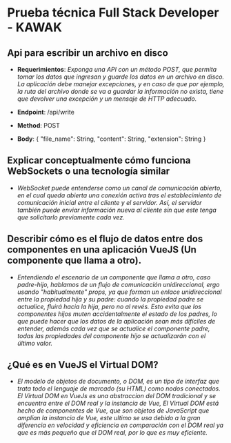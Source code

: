 # Prueba técnica Full Stack Developer - KAWAK

## Api para escribir un archivo en disco

* **Requerimientos**: _Exponga una API con un método POST, que permita tomar los datos que ingresan y guarde los datos en un archivo en disco. La aplicación debe manejar excepciones, y en caso de que por ejemplo, la ruta del archivo donde se va a guardar la información no exista, tiene que devolver una excepción y un mensaje de HTTP adecuado._

* **Endpoint**: /api/write

* **Method**: POST

* **Body**: {
    "file_name": String,
    "content": String,
    "extension": String
}

## Explicar conceptualmente cómo funciona WebSockets o una tecnología similar

* _WebSocket puede entenderse como un canal de comunicación abierto, en el cual queda abierta una conexión activa tras el establecimiento de comunicación inicial entre el cliente y el servidor. Así, el servidor también puede enviar información nueva al cliente sin que este tenga que solicitarlo previamente cada vez._

## Describir cómo es el flujo de datos entre dos componentes en una aplicación VueJS (Un componente que llama a otro).

* _Entendiendo el escenario de un componente que llama a otro, caso padre-hijo, hablamos de un flujo de comunicación unidireccional, ergo usando "habitualmente" props, ya que forman un enlace unidireccional entre la propiedad hija y su padre: cuando la propiedad padre se actualice, fluirá hacia la hija, pero no al revés. Esto evita que los componentes hijos muten accidentalmente el estado de los padres, lo que puede hacer que los datos de la aplicación sean más difíciles de entender, además cada vez que se actualice el componente padre, todas las propiedades del componente hijo se actualizarán con el último valor._

## ¿Qué es en VueJS el Virtual DOM?

* _El modelo de objetos de documento, o DOM, es un tipo de interfaz que trata todo el lenguaje de marcado (su HTML) como nodos conectados. El Virtual DOM en VueJs es una abstraccion del DOM tradicional y se encuentra entre el DOM real y la instancia de Vue, El Virtual DOM está hecho de componentes de Vue, que son objetos de JavaScript que amplían la instancia de Vue, este ultimo se usa debido a la gran diferencia en velocidad y eficiencia en comparación con el DOM real ya que es más pequeño que el DOM real, por lo que es muy eficiente._